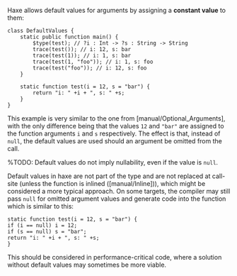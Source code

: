 Haxe allows default values for arguments by assigning a **constant value** to them:

```
class DefaultValues {
	static public function main() {
		$type(test); // ?i : Int -> ?s : String -> String
		trace(test()); // i: 12, s: bar
		trace(test(1)); // i: 1, s: bar
		trace(test(1, "foo")); // i: 1, s: foo
		trace(test("foo")); // i: 12, s: foo
	}
		
	static function test(i = 12, s = "bar") {
		return "i: " +i + ", s: " +s;
	}
}
```
This example is very similar to the one from [manual/Optional_Arguments], with the only difference being that the values `12` and `"bar"` are assigned to the function arguments `i` and `s` respectively. The effect is that, instead of `null`, the default values are used should an argument be omitted from the call.

%TODO: Default values do not imply nullability, even if the value is `null`. 

Default values in haxe are not part of the type and are not replaced at call-site (unless the function is inlined ([manual/Inline])), which might be considered a more typical approach. On some targets, the compiler may still pass `null` for omitted argument values and generate code into the function which is similar to this:
```
static function test(i = 12, s = "bar") {
if (i == null) i = 12;
if (s == null) s = "bar";
return "i: " +i + ", s: " +s;
}
```
This should be considered in performance-critical code, where a solution without default values may sometimes be more viable.